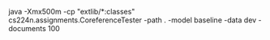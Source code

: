 
java -Xmx500m -cp "extlib/*:classes" cs224n.assignments.CoreferenceTester -path . -model baseline -data dev -documents 100